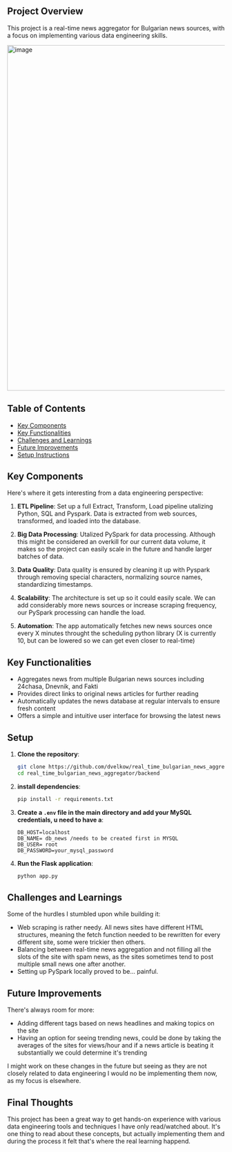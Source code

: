 ## Project Overview

This project is a real-time news aggregator for Bulgarian news sources, with a focus on implementing various data engineering skills.

<img src="https://github.com/dvelkow/real_time_bulgarian_news_aggregator/assets/71397644/5a858c6e-4688-4ee8-a086-0b36ee0b6b94" alt="image" width="800"/>

 
## Table of Contents
- [Key Components](#Key-Components)
- [Key Functionalities](#Key-Functionalities)
- [Challenges and Learnings](#Challenges-and-Learnings)
- [Future Improvements](#Future-Improvements)
- [Setup Instructions](#Setup-Instructions)

## Key Components

Here's where it gets interesting from a data engineering perspective:

1. **ETL Pipeline**: Set up a full Extract, Transform, Load pipeline utalizing Python, SQL and Pyspark. Data is extracted from web sources, transformed, and loaded into the database.

2. **Big Data Processing**: Utalized PySpark for data processing. Although this might be considered an overkill for our current data volume, it makes so the project can easily scale in the future and handle larger batches of data.

3. **Data Quality**: Data quality is ensured by cleaning it up with Pyspark through removing special characters, normalizing source names, standardizing timestamps.

4. **Scalability**: The architecture is set up so it could easily scale. We can add considerably more news sources or increase scraping frequency, our PySpark processing can handle the load.

5. **Automation**: The app automatically fetches new news sources once every X minutes throught the scheduling python library (X is currently 10, but can be lowered so we can get even closer to real-time)


## Key Functionalities

- Aggregates news from multiple Bulgarian news sources including 24chasa, Dnevnik, and Fakti
- Provides direct links to original news articles for further reading
- Automatically updates the news database at regular intervals to ensure fresh content
- Offers a simple and intuitive user interface for browsing the latest news

## Setup

1. **Clone the repository**:

    ```sh
    git clone https://github.com/dvelkow/real_time_bulgarian_news_aggregator.git
    cd real_time_bulgarian_news_aggregator/backend
    ```

2. **install dependencies**:

    ```sh
    pip install -r requirements.txt
    ```

3. **Create a `.env` file in the main directory and add your MySQL credentials, u need to have a**:

    ```env
    DB_HOST=localhost
    DB_NAME= db_news /needs to be created first in MYSQL 
    DB_USER= root
    DB_PASSWORD=your_mysql_password
    ```

4. **Run the Flask application**:

    ```sh
    python app.py
    ```

## Challenges and Learnings

Some of the hurdles I stumbled upon while building it:

- Web scraping is rather needy. All news sites have different HTML structures, meaning the fetch function needed to be rewritten for every different site, some were trickier then others. 
- Balancing between real-time news aggregation and not filling all the slots of the site with spam news, as the sites sometimes tend to post multiple small news one after another.
- Setting up PySpark locally proved to be... painful.


## Future Improvements

There's always room for more:

- Adding different tags based on news headlines and making topics on the site
- Having an option for seeing trending news, could be done by taking the averages of the sites for views/hour and if a news article is beating it substantially we could determine it's trending

I might work on these changes in the future but seeing as they are not closely related to data engineering I would no be implementing them now, as my focus is elsewhere. 

## Final Thoughts

This project has been a great way to get hands-on experience with various data engineering tools and techniques I have only read/watched about. It's one thing to read about these concepts, but actually implementing them and during the process it felt that's where the real learning happend.
